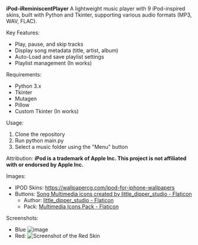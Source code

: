 **iPod-iReminiscentPlayer**
A lightweight music player with 9 iPod-inspired skins, built with Python and Tkinter, supporting various audio formats (MP3, WAV, FLAC).

Key Features:

- Play, pause, and skip tracks
- Display song metadata (title, artist, album)
- Auto-Load and save playlist settings
- Playlist management (In works)

Requirements:

- Python 3.x
- Tkinter
- Mutagen
- Pillow
- Custom Tkinter (In works)

Usage:

1. Clone the repository
2. Run python main.py
3. Select a music folder using the "Menu" button

Attribution:
**iPod is a trademark of Apple Inc. This project is not affiliated with or endorsed by Apple Inc.**

Images:
- IPOD Skins: https://wallpapercg.com/ipod-for-iphone-wallpapers
- Buttons: <a href="https://www.flaticon.com/free-icons/next-song" title="next song icons">Song Multimedia icons created by little_dipper_studio - Flaticon</a>
  - Author: <a href="https://www.flaticon.com/authors/little-dipper-studio">little_dipper_studio - Flaticon</a>
  - Pack: <a href="https://www.flaticon.com/packs/media-player-buttons-13481041">Multimedia Icons Pack - Flaticon</a>

Screenshots:
- Blue
![image](https://github.com/user-attachments/assets/23ac3983-9fa5-45e7-88a3-ac5795d9e569)
- Red: ![Screenshot of the Red Skin]()
